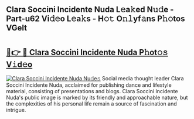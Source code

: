 ## Clara Soccini Incidente Nuda L𝚎a𝚔ed N𝚞𝚍e - Part-u62 Vi𝚍𝚎o L𝚎a𝚔s - H𝚘𝚝 O𝚗𝚕yf𝚊ns P𝚑𝚘tos VGelt

# <h2><a href="http://kf0hza.oniu.top/?m=Clara+Soccini+Incidente+Nuda">🔗👉 🔴 Clara Soccini Incidente Nuda P𝚑ot𝚘𝚜 V𝚒d𝚎o</a></h2>

[![Clara Soccini Incidente Nuda Nu𝚍e𝚜](https://i.imgur.com/0qMVB7G.gif)](http://kf0hza.oniu.top/?m=Clara+Soccini+Incidente+Nuda)
Social media thought leader Clara Soccini Incidente Nuda, acclaimed for publishing dance and lifestyle material, consisting of presentations and blogs. Clara Soccini Incidente Nuda's public image is marked by its friendly and approachable nature, but the complexities of his personal life remain a source of fascination and intrigue.  
